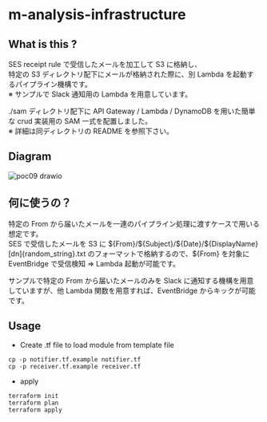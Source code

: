 # m-analysis-infrastructure

## What is this ?

SES receipt rule で受信したメールを加工して S3 に格納し、  
特定の S3 ディレクトリ配下にメールが格納された際に、別 Lambda を起動するパイプライン機構です。  
※ サンプルで Slack 通知用の Lambda を用意しています。　　

./sam ディレクトリ配下に API Gateway / Lambda / DynamoDB を用いた簡単な crud 実装用の SAM 一式を配置しました。   
※ 詳細は同ディレクトリの README を参照下さい。　　

## Diagram

![poc09 drawio](https://user-images.githubusercontent.com/46625712/228535505-69ba9c9e-f568-4e8b-b52b-f2ebf1cb2944.png)

## 何に使うの？

特定の From から届いたメールを一連のパイプライン処理に渡すケースで用いる想定です。  
SES で受信したメールを S3 に \${From}/\${Subject}/\${Date}/\${DisplayName}[dn]{random_string}.txt のフォーマットで格納するので、\${From} を対象に EventBridge で受信検知 ⇒ Lambda 起動が可能です。  

サンプルで特定の From から届いたメールのみを Slack に通知する機構を用意していますが、他 Lambda 関数を用意すれば、EventBridge からキックが可能です。

## Usage

- Create .tf file to load module from template file
```
cp -p notifier.tf.example notifier.tf
cp -p receiver.tf.example receiver.tf
```

- apply

```
terraform init
terraform plan
terraform apply
```